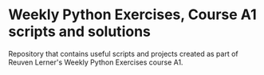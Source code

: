 # Weekly Python Exercises, Course A1 scripts and solutions
Repository that contains useful scripts and projects created as part of Reuven Lerner's Weekly Python Exercises course A1.
